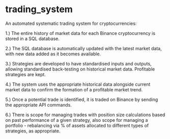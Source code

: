 # trading_system
An automated systematic trading system for cryptocurrencies:


1.) The entire history of market data for each Binance cryptocurrency is stored in a SQL database.

2.) The SQL database is automatically updated with the latest market data, with new data added as it becomes available.

3.) Strategies are developed to have standardised inputs and outputs, allowing standardised back-testing on historical market data.
Profitable strategies are kept.

4.) The system uses the appropriate historical data alongside current market data to confirm the formation of a profitable market trend.

5.) Once a potential trade is identified, it is traded on Binance by sending the appropriate API commands.

6.) There is scope for managing trades with position size calculations based on past performance of a given strategy,
    also scope for managing a portfolio - rebalancing via % of assets allocated to different types of strategies, as appropriate.
